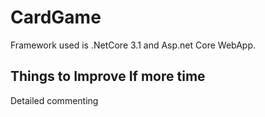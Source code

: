# CardGame

Framework used is .NetCore 3.1 and Asp.net Core WebApp.
 

Things to Improve If more time
--------------------------------

Detailed commenting





